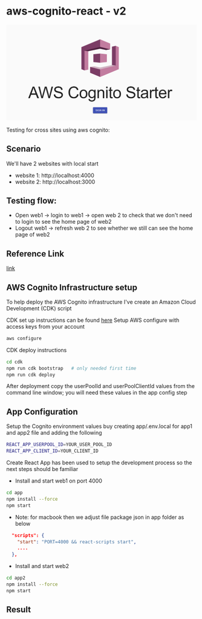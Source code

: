 # aws-cognito-react - v2

![signin](./logo.png)

Testing for cross sites using aws cognito:

## Scenario
We'll have 2 websites with local start
- website 1: http://localhost:4000 
- website 2: http://localhost:3000
## Testing flow:
- Open web1 -> login to web1 -> open web 2 to check that we don't need to login to see the home page of web2
- Logout web1 -> refresh web 2 to see whether we still can see the home page of web2

## Reference Link

[link](https://github.com/dbroadhurst/aws-cognito-react)

## AWS Cognito Infrastructure setup

To help deploy the AWS Cognito infrastructure I've create an Amazon Cloud Development (CDK) script

CDK set up instructions can be found [here](https://docs.aws.amazon.com/cdk/latest/guide/cli.html)
Setup AWS configure with access keys from your account
```bash
aws configure
```
CDK deploy instructions

```bash
cd cdk
npm run cdk bootstrap   # only needed first time
npm run cdk deploy
```

After deployment copy the userPoolId and userPoolClientId values from the command line window; you will need these values in the app config step

## App Configuration

Setup the Cognito environment values buy creating app/.env.local for app1 and app2 file and adding the following

```bash
REACT_APP_USERPOOL_ID=YOUR_USER_POOL_ID
REACT_APP_CLIENT_ID=YOUR_CLIENT_ID
```

Create React App has been used to setup the development process so the next steps should be familiar

- Install and start web1 on port 4000
```bash
cd app
npm install --force 
npm start
```
- Note: for macbook then we adjust file package json in app folder as below
```json
  "scripts": {
    "start": "PORT=4000 && react-scripts start",
    ....
  },
```

- Install and start web2
```bash
cd app2
npm install --force
npm start
```

## Result


